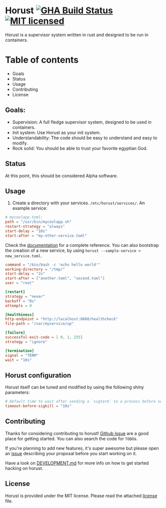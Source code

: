 # Horust [![GHA Build Status](https://github.com/FedericoPonzi/horust/workflows/CI/badge.svg)](https://github.com/FedericoPonzi/horust/actions?query=workflow%3ACI) [![MIT licensed](https://img.shields.io/badge/license-MIT-blue.svg)](./LICENSE)

Horust is a supervisor system written in rust and designed to be run in containers. 

# Table of contents
* Goals
* Status
* Usage
* Contributing
* License

## Goals:
* Supervision: A full fledge supervisor system, designed to be used in containers.
* Init system: Use Horust as your init system.
* Understandability: The code should be easy to understand and easy to modify.
* Rock solid: You should be able to trust your favorite egyptian God.

## Status
At this point, this should be considered Alpha software.

## Usage
1. Create a directory with your services. `/etc/horust/services/`.
An example service:
```toml
# mycoolapp.toml:
path = "/usr/bin/mycoolapp.sh"
restart-strategy = "always"
start-delay = "10s"
start-after = "my-other-service.toml"
``` 

Check the [documentation](https://github.com/FedericoPonzi/Horust/blob/master/DOCUMENTATION.md) for a complete reference.
You can also bootstrap the creation of a new service, by using `horust --sample-service > new_service.toml`.

```toml
command = "/bin/bash -c 'echo hello world'"
working-directory = "/tmp/"
start-delay = "2s"
start-after = ["another.toml", "second.toml"]
user = "root"

[restart]
strategy = "never"
backoff = "0s"
attempts = 0

[healthiness]
http-endpoint = "http://localhost:8080/healthcheck"
file-path = "/var/myservice/up"

[failure]
successful-exit-code = [ 0, 1, 255]
strategy = "ignore"

[termination]
signal = "TERM"
wait = "10s"
```

## Horust configuration
Horust itself can be tuned and modified by using the following shiny parameters:
```toml
# Default time to wait after sending a `sigterm` to a process before sending a SIGKILL.
timeout-before-sigkill = "10s"
```

## Contributing
Thanks for considering contributing to horust! 
[Github Issue](https://github.com/FedericoPonzi/horust/issues) are a good place for getting started. 
You can also search the code for `TODO`s.

If you're planning to add new features, it's super awesome but please open an [issue](https://github.com/FedericoPonzi/Horust/issues/new) describing your proposal before you start working on it.

Have a look on [DEVELOPMENT.md](https://github.com/FedericoPonzi/Horust/blob/master/DEVELOPMENT.md) for more info on how to get started hacking on horust.

## License
Horust is provided under the MIT license. Please read the attached [license](https://github.com/FedericoPonzi/horust/blob/master/LICENSE) file.
